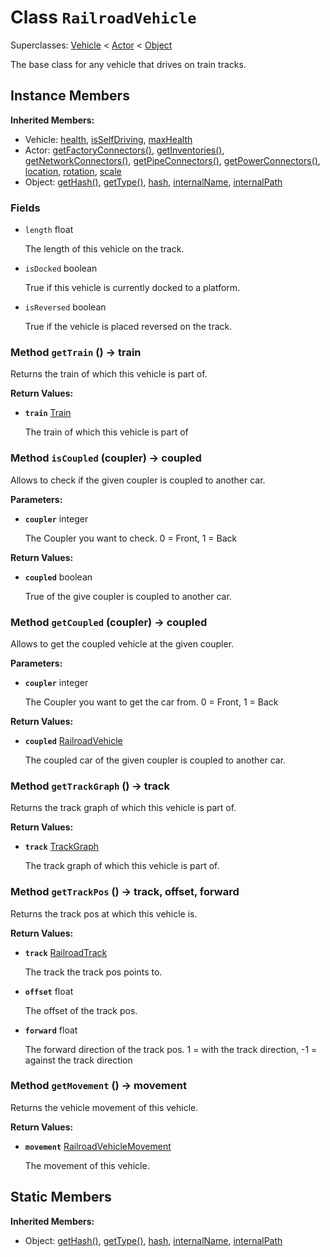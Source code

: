 # Class <code>RailroadVehicle</code>

Superclasses: <a href="Vehicle.md">Vehicle</a> < <a href="Actor.md">Actor</a> < <a href="Object.md">Object</a>

The base class for any vehicle that drives on train tracks.
## Instance Members
<b>Inherited Members:</b>
- Vehicle: <a href="Vehicle.md#user-content-health">health</a>, <a href="Vehicle.md#user-content-is-self-driving">isSelfDriving</a>, <a href="Vehicle.md#user-content-max-health">maxHealth</a>
- Actor: <a href="Actor.md#user-content-get-factory-connectors">getFactoryConnectors()</a>, <a href="Actor.md#user-content-get-inventories">getInventories()</a>, <a href="Actor.md#user-content-get-network-connectors">getNetworkConnectors()</a>, <a href="Actor.md#user-content-get-pipe-connectors">getPipeConnectors()</a>, <a href="Actor.md#user-content-get-power-connectors">getPowerConnectors()</a>, <a href="Actor.md#user-content-location">location</a>, <a href="Actor.md#user-content-rotation">rotation</a>, <a href="Actor.md#user-content-scale">scale</a>
- Object: <a href="Object.md#user-content-get-hash">getHash()</a>, <a href="Object.md#user-content-get-type">getType()</a>, <a href="Object.md#user-content-hash">hash</a>, <a href="Object.md#user-content-internal-name">internalName</a>, <a href="Object.md#user-content-internal-path">internalPath</a>
### Fields
- <code id="length">length</code> float

  The length of this vehicle on the track.
- <code id="is-docked">isDocked</code> boolean

  True if this vehicle is currently docked to a platform.
- <code id="is-reversed">isReversed</code> boolean

  True if the vehicle is placed reversed on the track.
### Method <code id="get-train">getTrain</code> () → train
Returns the train of which this vehicle is part of.


<b>Return Values:</b>

- <code><b>train</b></code> <a href="Train.md">Train</a>

  The train of which this vehicle is part of
### Method <code id="is-coupled">isCoupled</code> (coupler) → coupled
Allows to check if the given coupler is coupled to another car.

<b>Parameters:</b>

- <code><b>coupler</b></code> integer

  The Coupler you want to check. 0 = Front, 1 = Back

<b>Return Values:</b>

- <code><b>coupled</b></code> boolean

  True of the give coupler is coupled to another car.
### Method <code id="get-coupled">getCoupled</code> (coupler) → coupled
Allows to get the coupled vehicle at the given coupler.

<b>Parameters:</b>

- <code><b>coupler</b></code> integer

  The Coupler you want to get the car from. 0 = Front, 1 = Back

<b>Return Values:</b>

- <code><b>coupled</b></code> <a href="RailroadVehicle.md">RailroadVehicle</a>

  The coupled car of the given coupler is coupled to another car.
### Method <code id="get-track-graph">getTrackGraph</code> () → track
Returns the track graph of which this vehicle is part of.


<b>Return Values:</b>

- <code><b>track</b></code> <a href="../structs/TrackGraph.md">TrackGraph</a>

  The track graph of which this vehicle is part of.
### Method <code id="get-track-pos">getTrackPos</code> () → track, offset, forward
Returns the track pos at which this vehicle is.


<b>Return Values:</b>

- <code><b>track</b></code> <a href="RailroadTrack.md">RailroadTrack</a>

  The track the track pos points to.
- <code><b>offset</b></code> float

  The offset of the track pos.
- <code><b>forward</b></code> float

  The forward direction of the track pos. 1 = with the track direction, -1 = against the track direction
### Method <code id="get-movement">getMovement</code> () → movement
Returns the vehicle movement of this vehicle.


<b>Return Values:</b>

- <code><b>movement</b></code> <a href="RailroadVehicleMovement.md">RailroadVehicleMovement</a>

  The movement of this vehicle.
## Static Members
<b>Inherited Members:</b>
- Object: <a href="Object.md#user-content-s-get-hash">getHash()</a>, <a href="Object.md#user-content-s-get-type">getType()</a>, <a href="Object.md#user-content-s-hash">hash</a>, <a href="Object.md#user-content-s-internal-name">internalName</a>, <a href="Object.md#user-content-s-internal-path">internalPath</a>
